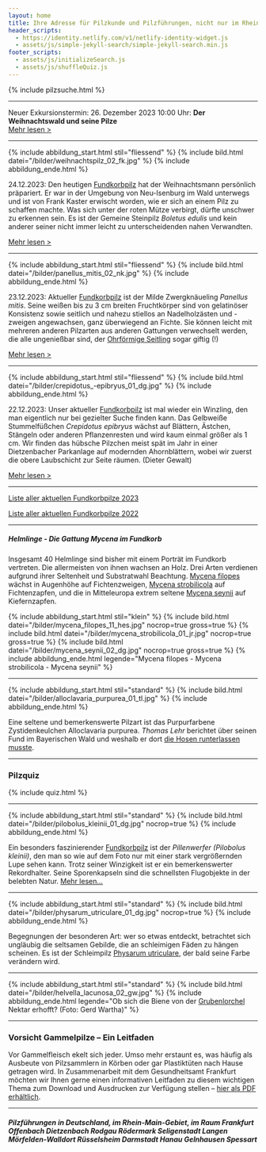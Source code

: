 ```yaml
---
layout: home
title: Ihre Adresse für Pilzkunde und Pilzführungen, nicht nur im Rhein-Main-Gebiet
header_scripts:
  - https://identity.netlify.com/v1/netlify-identity-widget.js
  - assets/js/simple-jekyll-search/simple-jekyll-search.min.js
footer_scripts:
  - assets/js/initializeSearch.js
  - assets/js/shuffleQuiz.js
---
```

{% include pilzsuche.html %}

- - -

Neuer Exkursionstermin: 26. Dezember 2023 10:00 Uhr: **Der Weihnachtswald und seine Pilze**\
[Mehr lesen >](/termine)

- - -

{% include abbildung_start.html stil="fliessend" %}
{% include bild.html datei="/bilder/weihnachtspilz_02_fk.jpg" %}
{% include abbildung_ende.html %}

24.12.2023: Den heutigen [Fundkorbpilz](AA "Glossar-") hat der Weihnachtsmann persönlich präpariert. Er war in der Umgebung von Neu-Isenburg im Wald unterwegs und ist von Frank Kaster erwischt worden, wie er sich an einem Pilz zu schaffen machte. Was sich unter der roten Mütze verbirgt, dürfte unschwer zu erkennen sein. Es ist der Gemeine Steinpilz *Boletus edulis* und kein anderer seiner nicht immer leicht zu unterscheidenden nahen Verwandten.

[Mehr lesen >](/pilze/boletus-edulis-gemeiner-steinpilz)

<div style="clear:  both"></div>

- - -

{% include abbildung_start.html stil="fliessend" %}
{% include bild.html datei="/bilder/panellus_mitis_02_nk.jpg" %}
{% include abbildung_ende.html %}

23.12.2023: Aktueller [Fundkorbpilz](AA "Glossar-") ist der Milde Zwergknäueling *Panellus mitis*. Seine weißen bis zu 3 cm breiten Fruchtkörper sind von gelatinöser Konsistenz sowie seitlich und nahezu stiellos an Nadelholzästen und -zweigen angewachsen, ganz überwiegend an Fichte. Sie können leicht mit mehreren anderen Pilzarten aus anderen Gattungen verwechselt werden, die alle ungenießbar sind, der [Ohrförmige Seitling](/pilze/pleurocybella-porrigens-ohrförmiger-seitling) sogar giftig (!)

[Mehr lesen >](/pilze/panellus-mitis-milder-zwergknäueling)

<div style="clear:  both"></div>

- - -

{% include abbildung_start.html stil="fliessend" %}
{% include bild.html datei="/bilder/crepidotus_-epibryus_01_dg.jpg" %}
{% include abbildung_ende.html %}

22.12.2023: Unser aktueller [Fundkorbpilz](AA "Glossar-") ist mal wieder ein Winzling, den man eigentlich nur bei gezielter Suche finden kann. Das Gelbweiße Stummelfüßchen *Crepidotus epibryus* wächst auf Blättern, Ästchen, Stängeln oder anderen Pflanzenresten und wird kaum einmal größer als 1 cm. Wir finden das hübsche Pilzchen meist spät im Jahr in einer Dietzenbacher Parkanlage auf modernden Ahornblättern, wobei wir zuerst die obere Laubschicht zur Seite räumen. (Dieter Gewalt)

[Mehr lesen >](/pilze/crepidotus-epibryus-gelbweißes-stummelfüßchen)

<div style="clear:  both"></div>

- - -

[Liste aller aktuellen Fundkorbpilze 2023](/artikel/liste-aller-aktuellen-fundkorbpilze-2023.html)

[Liste aller aktuellen Fundkorbpilze 2022](/artikel/liste-aller-aktuellen-fundkorbpilze-2022.html)

- - -

##### Helmlinge - Die Gattung *Mycena* im Fundkorb

Insgesamt 40 Helmlinge sind bisher mit einem Porträt im Fundkorb vertreten. Die allermeisten von ihnen wachsen an Holz. Drei Arten verdienen aufgrund ihrer Seltenheit und Substratwahl Beachtung. [Mycena filopes](/pilze/mycena-filopes-zerbrechlicher-fadenhelmling) wächst in Augenhöhe auf Fichtenzweigen, [Mycena strobilicola](/pilze/mycena-strobilicola-fichtenzapfenhelmling) auf Fichtenzapfen, und die in Mitteleuropa extrem seltene [Mycena seynii](/pilze/mycena-seynii-mediterraner-kiefernzapfenhelmling) auf Kiefernzapfen.

{% include abbildung_start.html stil="klein" %}
{% include bild.html datei="/bilder/mycena_filopes_11_hes.jpg" nocrop=true gross=true %}
{% include bild.html datei="/bilder/mycena_strobilicola_01_jr.jpg" nocrop=true gross=true %}
{% include bild.html datei="/bilder/mycena_seynii_02_dg.jpg" nocrop=true gross=true %}
{% include abbildung_ende.html legende="Mycena filopes - Mycena strobilicola - Mycena seynii" %}

- - -

{% include abbildung_start.html stil="standard" %}
{% include bild.html datei="/bilder/alloclavaria_purpurea_01_tl.jpg" %}
{% include abbildung_ende.html %}

Eine seltene und bemerkenswerte Pilzart ist das Purpurfarbene Zystidenkeulchen Alloclavaria purpurea. *Thomas Lehr* berichtet über seinen Fund im Bayerischen Wald und weshalb er dort [die Hosen runterlassen musste](/pilze/alloclavaria-purpurea-purpurfarbenes-zystidenkeulchen).

- - -

### Pilzquiz

{% include quiz.html %}

- - -

{% include abbildung_start.html stil="standard" %}
{% include bild.html datei="/bilder/pilobolus_kleinii_01_dg.jpg" nocrop=true %}
{% include abbildung_ende.html %}

Ein besonders faszinierender [Fundkorbpilz](AA "Glossar-") ist der *Pillenwerfer (Pilobolus kleinii)*, den man so wie auf dem Foto nur mit einer stark vergrößernden Lupe sehen kann. Trotz seiner Winzigkeit ist er ein bemerkenswerter Rekordhalter. Seine Sporenkapseln sind die schnellsten Flugobjekte in der belebten Natur. [Mehr lesen...](/pilze/pilobolus-kleinii-pillenwerfer)

- - -

{% include abbildung_start.html stil="standard" %}
{% include bild.html datei="/bilder/physarum_utriculare_01_dg.jpg" nocrop=true %}
{% include abbildung_ende.html %}

Begegnungen der besonderen Art: wer so etwas entdeckt, betrachtet sich ungläubig die seltsamen Gebilde, die an schleimigen Fäden zu hängen scheinen. Es ist der Schleimpilz [Physarum utriculare](/pilze/physarum-utriculare-fadenfruchtschleimpilz), der bald seine Farbe verändern wird.

- - -

{% include abbildung_start.html stil="standard" %}
{% include bild.html datei="/bilder/helvella_lacunosa_02_gw.jpg" %}
{% include abbildung_ende.html legende="Ob sich die Biene von der <a href='/pilze/helvella-lacunosa-grubenlorchel'>Grubenlorchel</a> Nektar erhofft?  (Foto: Gerd Wartha)" %}

- - -

### Vorsicht Gammelpilze – Ein Leitfaden

Vor Gammelfleisch ekelt sich jeder. Umso mehr erstaunt es, was häufig als Ausbeute von Pilzsammlern in Körben oder gar Plastiktüten nach Hause getragen wird. In Zusammenarbeit mit dem Gesundheitsamt Frankfurt möchten wir Ihnen gerne einen informativen Leitfaden zu diesem wichtigen Thema zum Download und Ausdrucken zur Verfügung stellen – [hier als PDF erhältlich](/assets/docs/Fundkorb.de-Gammelpilze.pdf).

- - -

##### Pilzführungen in Deutschland, im Rhein-Main-Gebiet, im Raum Frankfurt Offenbach Dietzenbach Rodgau Rödermark Seligenstadt Langen Mörfelden-Walldort Rüsselsheim Darmstadt Hanau Gelnhausen Spessart